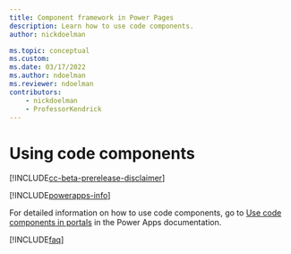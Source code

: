 ```yaml
---
title: Component framework in Power Pages
description: Learn how to use code components.
author: nickdoelman

ms.topic: conceptual
ms.custom: 
ms.date: 03/17/2022
ms.author: ndoelman
ms.reviewer: ndoelman
contributors:
    - nickdoelman
    - ProfessorKendrick
---
```


# Using code components

[!INCLUDE[cc-beta-prerelease-disclaimer](../includes/cc-beta-prerelease-disclaimer.md)]


[!INCLUDE[powerapps-info](../includes/cc-powerapps-info.md)]

For detailed information on how to use code components, go to [Use code components in portals](/powerapps/maker/portals/component-framework) in the Power Apps documentation.

[!INCLUDE[faq](../includes/cc-faqs.md)]